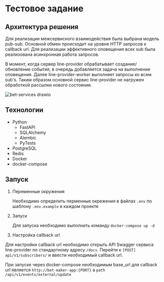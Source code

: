 # Тестовое задание

## Архитектура решения

Для реализации межсервисного взаимодействия была выбрана модель pub-sub. Основной обмен происходит на уровне HTTP запросов к callback url. Для реализации эффективного оповещения всех sub была реализована асинхронная работа запросов. 

В момент, когда сервер line-provider обрабатывает создание/обновление события, в очередь добавляется задача на выполнение оповещения. Далее line-provider-worker выполняет запросы ко всем sub's. Таким образом основной сервис line-provider не нагружен обработкой рассылки нового состояния.

![bet-services drawio](https://github.com/user-attachments/assets/f1cc442a-c242-439c-a4ca-8a3afae53463)

## Технологии

- Python
  - FastAPI
  - SQLAlchemy
  - Alembic
  - PyTests
- PostgreSQL
- Redis
- Docker
- docker-compose

## Запуск 

1. Переменные окружения
   
   Необходимо определить перменные окрежения в файлах `.env` по шаблону `.env.example` в каждом проекте
2. Запуск

   Для запуска необходимо выполнить команду `docker-compose up -d`

3. Настройка callback url

  Для настройки callback url необходимо открыть API Swagger сервиса line-provider по стандартному адресу `/docs`. Перейти к `[POST] api/v1/subscribers/` и ввести необходимый callback url.
  
  При запуске через docker-compose необходимым base_url для callback url является `http://bet-maker-app:{PORT}` а `path` `/api/v1/events/external/update`
